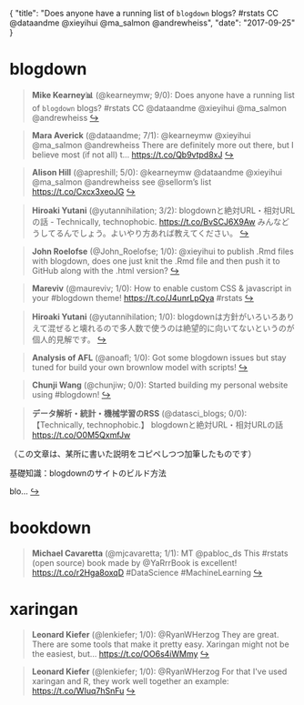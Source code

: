 {
  "title": "Does anyone have a running list of `blogdown` blogs? #rstats CC @dataandme @xieyihui @ma_salmon @andrewheiss",
  "date": "2017-09-25"
}

# blogdown

> **Mike Kearney📊** (@kearneymw; 9/0): Does anyone have a running list of `blogdown` blogs? #rstats CC @dataandme @xieyihui @ma_salmon @andrewheiss  [&#8618;](https://twitter.com/xieyihui/status/912029954963132416)

<!-- -->


> **Mara Averick** (@dataandme; 7/1): @kearneymw @xieyihui @ma_salmon @andrewheiss There are definitely more out there, but I believe most (if not all) t… https://t.co/Qb9vtpd8xJ  [&#8618;](https://twitter.com/xieyihui/status/912062313762521089)

<!-- -->


> **Alison Hill** (@apreshill; 5/0): @kearneymw @dataandme @xieyihui @ma_salmon @andrewheiss see @sellorm’s list https://t.co/Cxcx3xeoJG  [&#8618;](https://twitter.com/xieyihui/status/912067396088639488)

<!-- -->


> **Hiroaki Yutani** (@yutannihilation; 3/2): blogdownと絶対URL・相対URLの話 - Technically, technophobic. https://t.co/BvSCJ6X9Aw みんなどうしてるんでしょう。よいやり方あれば教えてください。  [&#8618;](https://twitter.com/xieyihui/status/911933572713406465)

<!-- -->


> **John Roelofse** (@John_Roelofse; 1/0): @xieyihui to publish .Rmd files with blogdown, does one just knit the .Rmd file and then push it to GitHub along with the .html version?  [&#8618;](https://twitter.com/xieyihui/status/912020737560596487)

<!-- -->


> **Mareviv** (@maureviv; 1/0): How to enable custom CSS &amp; javascript in your #blogdown theme! https://t.co/J4unrLpQya #rstats  [&#8618;](https://twitter.com/xieyihui/status/912015497918427136)

<!-- -->


> **Hiroaki Yutani** (@yutannihilation; 1/0): blogdownは方針がいろいろありえて混ぜると壊れるので多人数で使うのは絶望的に向いてないというのが個人的見解です。  [&#8618;](https://twitter.com/xieyihui/status/911901294771683329)

<!-- -->


> **Analysis of AFL** (@anoafl; 1/0): Got some blogdown issues but stay tuned for build your own brownlow model with scripts!  [&#8618;](https://twitter.com/xieyihui/status/911819942499987458)

<!-- -->


> **Chunji Wang** (@chunjiw; 0/0): Started building my personal website using #blogdown!  [&#8618;](https://twitter.com/xieyihui/status/912087941324738560)

<!-- -->


> **データ解析・統計・機械学習のRSS** (@datasci_blogs; 0/0): 【Technically, technophobic.】 blogdownと絶対URL・相対URLの話 https://t.co/O0M5QxmfJw
>
（この文章は、某所に書いた説明をコピペしつつ加筆したものです）
>
基礎知識：blogdownのサイトのビルド方法
>
blo…  [&#8618;](https://twitter.com/xieyihui/status/911943425280368643)

<!-- -->


# bookdown

> **Michael Cavaretta** (@mjcavaretta; 1/1): MT @pabloc_ds This #rstats (open source) book made by @YaRrrBook is excellent! https://t.co/r2Hga8oxqD #DataScience  #MachineLearning  [&#8618;](https://twitter.com/xieyihui/status/912063594124242949)

<!-- -->


# xaringan

> **Leonard Kiefer** (@lenkiefer; 1/0): @RyanWHerzog They are great. There are some tools that make it pretty easy.
Xaringan might not be the easiest, but… https://t.co/OO6s4iWMmy  [&#8618;](https://twitter.com/xieyihui/status/911802009682153473)

<!-- -->


> **Leonard Kiefer** (@lenkiefer; 1/0): @RyanWHerzog For that I've used xaringan and R, they work well together an example: https://t.co/WIuq7hSnFu  [&#8618;](https://twitter.com/xieyihui/status/911800132789825536)

<!-- -->


